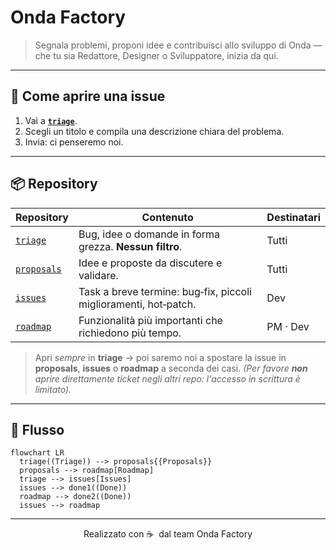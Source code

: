 # Onda Factory

> Segnala problemi, proponi idee e contribuisci allo sviluppo di Onda — che tu sia Redattore, Designer o Sviluppatore, inizia da qui.

---

## 📝 Come aprire una issue

1. Vai a **[`triage`](https://github.com/ondafactory/triage/issues/new)**.
2. Scegli un titolo e compila una descrizione chiara del problema.
3. Invia: ci penseremo noi.

---

## 📦 Repository

| Repository | Contenuto | Destinatari |
|------------|-----------|-------------|
| [`triage`](https://github.com/ondafactory/triage/issues) | Bug, idee o domande in forma grezza. **Nessun filtro**. | Tutti |
| [`proposals`](https://github.com/ondafactory/proposals/issues) | Idee e proposte da discutere e validare. | Tutti |
| [`issues`](https://github.com/ondafactory/issues/issues) | Task a breve termine: bug‑fix, piccoli miglioramenti, hot‑patch. | Dev |
| [`roadmap`](https://github.com/ondafactory/roadmap/issues) | Funzionalità più importanti che richiedono più tempo. | PM · Dev |

> Apri *sempre* in **triage** → poi saremo noi a spostare la issue in **proposals**, **issues** o **roadmap** a seconda dei casi.
> *(Per favore **non** aprire direttamente ticket negli altri repo: l'accesso in scrittura è limitato).*

---

## 🔄 Flusso

```mermaid
flowchart LR
  triage((Triage)) --> proposals{{Proposals}}
  proposals --> roadmap[Roadmap]
  triage --> issues[Issues]
  issues --> done1((Done))
  roadmap --> done2((Done))
  issues --> roadmap
```

---

<div align="center">
  Realizzato con ☕ &nbsp;dal team Onda Factory
</div>

